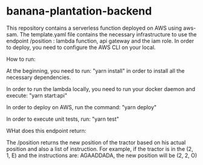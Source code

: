 # banana-plantation-backend

This repository contains a serverless function deployed on AWS using aws-sam.
The template.yaml file contains the necessary infrastructure to use the endpoint /position : lambda function, api gateway and the iam role.
In order to deploy, you need to configure the AWS CLI on your local.

How to run:

At the beginning, you need to run: "yarn install" in order to install all the necessary dependencies.

In order to run the lambda locally, you need to run your docker daemon and execute: "yarn start:api"

In order to deploy on AWS, run the command: "yarn deploy"

In order to execute unit tests, run: "yarn test"

WHat does this endpoint return:

The /position returns the new position of the tractor based on his actual position and also a list of instruction.
For example, if the tractor is in the (2, 1, E) and the instructions are: AGAADDADA, the new position will be (2, 2, O)

